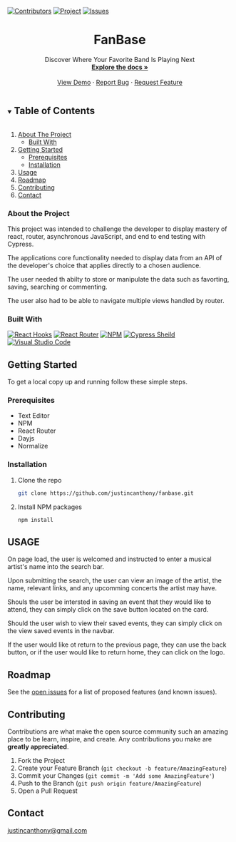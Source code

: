 

<!-- Frequently Used Links 
https://shields.io/

My GitHub Profile
* [My GitHub Profile](github.com/justincanthony)

Websites
* [Javascript](https://www.javascript.com/)
* [HTML](https://html.com/)
* [CSS](https://developer.mozilla.org/en-US/docs/Web/CSS)
* [eslint](https://eslint.org/)
* [node](https://nodejs.org/en/)
* [WebPack](https://webpack.js.org/)
* [Express](https://expressjs.com/)
-->

[![Contributors][contributors-shield]][contributors-url]
[![Project][turing-shield]][project-spec-url] 
[![Issues][issues-shield]][issues-url] 

<!-- CHANGE THESE VARIABLES TO YOUR OWN PROJECT SPECIFIC PAGE 
"URL-Hosting-Site" , REPO-NAME , issues-url, project-spec-url, contributors-url, contributors-shield
https://github.com/justincanthony -->


<!-- PROJECT Details -->

  <h1 align="center">FanBase</h1>

  <p align="center">Discover Where Your Favorite Band Is Playing Next
    <br />
    <a href=https://github.com/justincanthony/fanbase><strong>Explore the docs »</strong></a>
    <br />
    <br />
    <a href="https://justincanthony.github.io/fanbase/">View Demo</a>
    ·
    <a href="https://github.com/justincanthony/fanbase/issues">Report Bug</a>
    ·
    <a href="https://github.com/justincanthony/fanbase/issues">Request Feature</a>

</p>

 

<!-- TABLE OF CONTENTS -->
<details open="open">
  <summary><h2 style="display: inline-block">Table of Contents</h2></summary>
  <ol>
    <li>
      <a href="#about-the-project">About The Project</a>
      <ul>
        <li><a href="#built-with">Built With</a></li>
      </ul>
    </li>
    <li>
      <a href="#getting-started">Getting Started</a>
      <ul>
        <li><a href="#prerequisites">Prerequisites</a></li>
        <li><a href="#installation">Installation</a></li>
      </ul>
    </li>
    <li><a href="#usage">Usage</a></li>
    <li><a href="#roadmap">Roadmap</a></li>
    <li><a href="#contributing">Contributing</a></li>
    <li><a href="#contact">Contact</a></li>
  </ol>
</details>



<!-- ABOUT THE PROJECT -->

### About the Project
<!-- Describe what the over all scope and learninging goal of the project is, and what set-up the challenge was framed in-->

This project was intended to challenge the developer to display mastery of react, router, asynchronous JavaScript, and end to end testing with Cypress. 

The applications core functionality needed to display data from an API of the developer's choice that applies directly to a chosen audience. 

The user needed th abilty to store or manipulate the data such as favorting, saving, searching or commenting. 

The user also had to be able to navigate multiple views handled by router.

### Built With


[![React Hooks][react-hooks-shield]][react-hooks-url]
[![React Router][react-router-shield]][react-router-url]
[![NPM][npm-sheild]][npm-url]
[![Cypress Sheild][cypress-sheild]][cypress-url]
[![Visual Studio Code][visual-studio-code-sheild]][visual-studio-code-url]


<!-- GETTING STARTED -->
## Getting Started

To get a local copy up and running follow these simple steps.

### Prerequisites
* Text Editor
* NPM
* React Router
* Dayjs
* Normalize


### Installation

1. Clone the repo
   ```sh
   git clone https://github.com/justincanthony/fanbase.git
   ```
2. Install NPM packages
   ```sh
   npm install
   ```


## USAGE                       
<!--DESCRIBE WHAT THE USAGE EXPERIENCE IS LIKE/BUILT ON -->
On page load, the user is welcomed and instructed to enter a musical artist's name into the search bar. 

Upon submitting the search, the user can view an image of the artist, the name, relevant links, and any upcomming concerts the artist may have. 

Shouls the user be intersted in saving an event that they would like to attend, they can simply click on the save button located on the card. 

Should the user wish to view their saved events, they can simply click on the view saved events in the navbar.

If the user would like ot return to the previous page, they can use the back button, or if the user would like to return home, they can click on the logo.
                          
<!-- Screen Size EXAMPLES 

Original Spec              |  Recreation
:----------------------------:|:-------------------------:
![Original](https://user-images.githubusercontent.com/82064981/126916095-4d8e2061-cc58-4c3e-8e62-b3cd00caceb3.png)|![Screen Shot 2021-07-25 at 5 05 28 PM](https://user-images.githubusercontent.com/82064981/126916200-a6aaf012-4920-484d-811e-d0f856b077c9.png)
-->


<!-- ROADMAP -->
## Roadmap

See the [open issues](https://github.com/justincanthony/fanbase/issues) for a list of proposed features (and known issues).


<!-- CONTRIBUTING -->
## Contributing

Contributions are what make the open source community such an amazing place to be learn, inspire, and create. Any contributions you make are **greatly appreciated**.

1. Fork the Project
2. Create your Feature Branch (`git checkout -b feature/AmazingFeature`)
3. Commit your Changes (`git commit -m 'Add some AmazingFeature'`)
4. Push to the Branch (`git push origin feature/AmazingFeature`)
5. Open a Pull Request

## Contact

<a class="u-email Link--primary " href="mailto:justincanthony@gmail.com">justincanthony@gmail.com</a>

<!-- MARKDOWN LINKS & IMAGES -->
<!-- https://www.markdownguide.org/basic-syntax/#reference-style-links -->
[project-spec-url]: https://frontend.turing.edu/projects/module-3/showcase.html
[turing-shield]: https://img.shields.io/badge/Project%20-Spec-blue
[contributors-shield]: https://img.shields.io/badge/Contributors-1-blue
[contributors-url]: https://github.com/justincanthony/fanbase/graphs/contributors
[issues-shield]: https://img.shields.io/badge/Issues-1-blue
[issues-url]: https://github.com/justincanthony/fanbase/issues
[react-hooks-shield]: https://img.shields.io/badge/react-%2320232a.svg?style=for-the-badge&logo=react&logoColor=%2361DAFB
[react-hooks-url]: https://reactjs.org/docs/hooks-intro.html
[react-router-shield]: https://img.shields.io/badge/React_Router-CA4245?style=for-the-badge&logo=react-router&logoColor=white
[react-router-url]: https://reactrouter.com/
[npm-sheild]: https://img.shields.io/badge/NPM-%23000000.svg?style=for-the-badge&logo=npm&logoColor=white
[npm-url]: https://www.npmjs.com/
[cypress-sheild]: https://img.shields.io/badge/-cypress-%23E5E5E5?style=for-the-badge&logo=cypress&logoColor=058a5e
[cypress-url]: https://docs.cypress.io/guides/overview/why-cypress
[visual-studio-code-sheild]: https://img.shields.io/badge/Visual%20Studio%20Code-0078d7.svg?style=for-the-badge&logo=visual-studio-code&logoColor=white
[visual-studio-code-url]: https://code.visualstudio.com/
